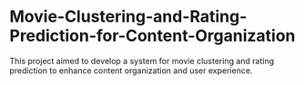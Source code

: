 # Movie-Clustering-and-Rating-Prediction-for-Content-Organization
This project aimed to develop a system for movie clustering and rating prediction to enhance content organization and user experience. 
